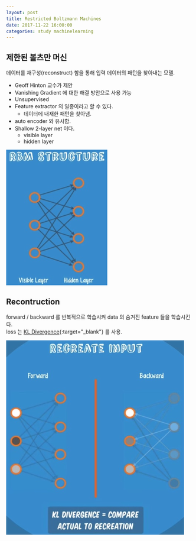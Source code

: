 ```yaml
---
layout: post
title: Restricted Boltzmann Machines
date: 2017-11-22 16:00:00
categories: study machinelearning
---
```

## 제한된 볼츠만 머신

데이터를 재구성(reconstruct) 함을 통해 입력 데이터의 패턴을 찾아내는 모델.

+ Geoff Hinton 교수가 제안
+ Vanishing Gradient 에 대한 해결 방안으로 사용 가능
+ Unsupervised
+ Feature extractor 의 일종이라고 할 수 있다.
  + 데이터에 내재한 패턴을 찾아냄.
+ auto encoder 와 유사함.
+ Shallow 2-layer net 이다.
  + visible layer
  + hidden layer

!["RBM"](/public/img/RBM_1.jpg)


## Recontruction

forward / backward 를 반복적으로 학습시켜 data 의 숨겨진 feature 들을 학습시킨다.  
loss 는 [KL Divergence]{:target="_blank"} 를 사용.

!["RBM"](/public/img/RBM_2.jpg)

[KL Divergence]: https://ko.wikipedia.org/wiki/%EC%BF%A8%EB%B0%B1-%EB%9D%BC%EC%9D%B4%EB%B8%94%EB%9F%AC_%EB%B0%9C%EC%82%B0
